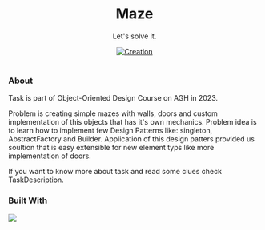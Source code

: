 <div align="center">
  
  <h1> Maze </h1>
  <p> Let's solve it. </p>
  
  <div>
    <a href="">
      <img src="https://img.shields.io/badge/Creation_Date-May%202023-brightgreen" alt="Creation" />
    </a>
  </div>

</div>  

<br/>

### About 

Task is part of Object-Oriented Design Course on AGH in 2023.

Problem is creating simple mazes with walls, doors and custom implementation of this objects that has it's own mechanics.
Problem idea is to learn how to implement few Design Patterns like: singleton, AbstractFactory and Builder. Application of this design patters provided us soultion that is easy extensible for new element typs like more implementation of doors.

If you want to know more about task and read some clues check TaskDescription.

### Built With

![](https://img.shields.io/badge/C%23-239120?style=for-the-badge&logo=c-sharp&logoColor=white&style=flat)


